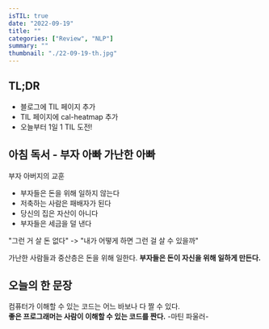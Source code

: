 ```yaml
---
isTIL: true
date: "2022-09-19"
title: ""
categories: ["Review", "NLP"]
summary: ""
thumbnail: "./22-09-19-th.jpg"
---
```



## TL;DR
- 블로그에 TIL 페이지 추가
- TIL 페이지에 cal-heatmap 추가
- 오늘부터 1일 1 TIL 도전!

## 아침 독서 - 부자 아빠 가난한 아빠
부자 아버지의 교훈
- 부자들은 돈을 위해 일하지 않는다
- 저축하는 사람은 패배자가 된다
- 당신의 집은 자산이 아니다
- 부자들은 세금을 덜 낸다

"그런 거 살 돈 없다" -> "내가 어떻게 하면 그런 걸 살 수 있을까"

가난한 사람들과 중산층은 돈을 위해 일한다. **부자들은 돈이 자신을 위해 일하게 만든다.**

## 오늘의 한 문장
컴퓨터가 이해할 수 있는 코드는 어느 바보나 다 짤 수 있다.  
**좋은 프로그래머는 사람이 이해할 수 있는 코드를 짠다.** -마틴 파울러-
